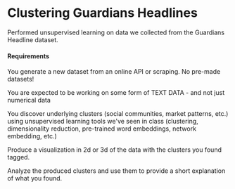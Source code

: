 # Clustering Guardians Headlines

Performed unsupervised learning on data we collected from the Guardians Headline dataset. 

#### Requirements
You generate a new dataset from an online API or scraping. No pre-made datasets!

You are expected to be working on some form of TEXT DATA - and not just numerical data

You discover underlying clusters (social communities, market patterns, etc.) using unsupervised learning tools we've seen in class (clustering, dimensionality reduction, pre-trained word embeddings, network embedding, etc.)

Produce a visualization in 2d or 3d of the data with the clusters you found tagged.

Analyze the produced clusters and use them to provide a short explanation of what you found.
